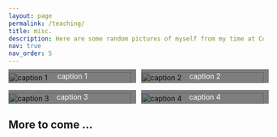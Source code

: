 ```yaml
---
layout: page
permalink: /teaching/
title: misc. 
description: Here are some random pictures of myself from my time at Cornell. 
nav: true
nav_order: 5
---
```


<div class="grid-container">
  <div class="grid-item">
    <img src="1.jpg" alt="caption 1">
    <div class="caption">caption 1</div>
  </div>
  <div class="grid-item">
    <img src="2.jpg" alt="caption 2">
    <div class="caption">caption 2</div>
  </div>
  <div class="grid-item">
    <img src="3.jpg" alt="caption 3">
    <div class="caption">caption 3</div>
  </div>
  <div class="grid-item">
    <img src="4.jpg" alt="caption 4">
    <div class="caption">caption 4</div>
  </div>
</div>

## More to come ...


<style>
  .grid-container {
    display: grid;
    grid-template-columns: repeat(2, 1fr);
    grid-gap: 20px;
  }
  .grid-item {
    position: relative;
  }
  .grid-item img {
    width: 100%;
    height: auto;
  }
  .caption {
    position: absolute;
    bottom: 0;
    left: 0;
    width: 100%;
    background-color: rgba(0, 0, 0, 0.5);
    color: white;
    text-align: center;
    padding: 5px;
  }
</style>
